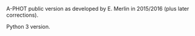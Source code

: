 A-PHOT public version as developed by E. Merlin in 2015/2016 (plus later corrections).

Python 3 version.